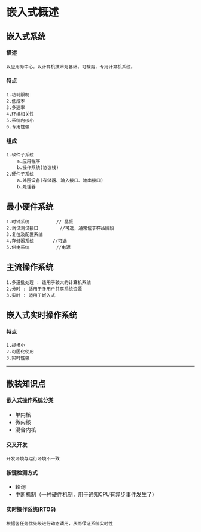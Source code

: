  # 嵌入式概述 
## 嵌入式系统
#### 描述
	以应用为中心，以计算机技术为基础，可裁剪，专用计算机系统。
#### 特点
	1.功耗限制
	2.低成本
	3.多速率
	4.环境相关性
	5.系统内核小
	6.专用性强
#### 组成
	1.软件子系统
		a.应用程序
        b.操作系统(协议栈)
    2.硬件子系统
    	a.外围设备(存储器、输入接口、输出接口)
        b.处理器
## 最小硬件系统
	1.时钟系统			// 晶振	
	2.调试测试接口		//可选，通常位于样品阶段
	3.复位及配置系统
	4.存储器系统		  //可选
	5.供电系统			//电源
## 主流操作系统
	1.多道批处理 : 适用于较大的计算机系统
	2.分时 : 适用于多用户共享系统资源
	3.实时 : 适用于嵌入式
## 嵌入式实时操作系统
#### 特点
	1.规模小
	2.可固化使用
	3.实时性强


* * *
## 散装知识点
#### 嵌入式操作系统分类
- 	单内核
- 	微内核
- 	混合内核

#### 交叉开发
	开发环境与运行环境不一致
#### 按键检测方式
- 轮询
- 中断机制（一种硬件机制，用于通知CPU有异步事件发生了）

#### 实时操作系统(RTOS)
	根据各任务优先级进行动态调用，从而保证系统实时性


